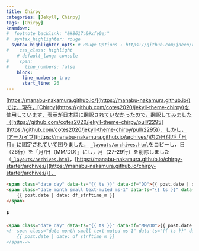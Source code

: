```yaml
---
title: Chirpy
categories: [Jekyll, Chirpy]
tags: [Chirpy]
kramdown:
#  footnote_backlink: "&#8617;&#xfe0e;"
#  syntax_highlighter: rouge
  syntax_highlighter_opts: # Rouge Options › https://github.com/jneen/rouge#full-options
#    css_class: highlight
    # default_lang: console
#    span:
#      line_numbers: false
    block:
      line_numbers: true
      start_line: 26
---
```

[https://manabu-nakamura.github.io/](https://manabu-nakamura.github.io/)では，現在，[Chirpy](https://github.com/cotes2020/jekyll-theme-chirpy)を使用しています．表示が日本語に翻訳されていなかったので，翻訳してみました（[https://github.com/cotes2020/jekyll-theme-chirpy/pull/2295](https://github.com/cotes2020/jekyll-theme-chirpy/pull/2295)）．しかし，[アーカイブ](https://manabu-nakamura.github.io/archives/)内の日付が「日月」に固定されていて困りました． [`_layouts/archives.html`](https://github.com/cotes2020/jekyll-theme-chirpy/blob/master/_layouts/archives.html)をコピーし，日（26行）を「月/日（MM/DD）」にし，月（27-29行）を削除しました（[`_layouts/archives.html`](https://github.com/manabu-nakamura/chirpy-starter/blob/main/_layouts/archives.html)，[https://manabu-nakamura.github.io/chirpy-starter/archives/](https://manabu-nakamura.github.io/chirpy-starter/archives/)）．
```html
<span class="date day" data-ts="{{ ts }}" data-df="DD">{{ post.date | date: '%d' }}</span>
<span class="date month small text-muted ms-1" data-ts="{{ ts }}" data-df="{{ df_dayjs_m }}">
    {{ post.date | date: df_strftime_m }}
</span>
```
⬇️ 
```html
<span class="date day" data-ts="{{ ts }}" data-df="MM/DD">{{ post.date | date: '%d' }}</span>
<!--span class="date month small text-muted ms-1" data-ts="{{ ts }}" data-df="{{ df_dayjs_m }}">
    {{ post.date | date: df_strftime_m }}
</span-->
```